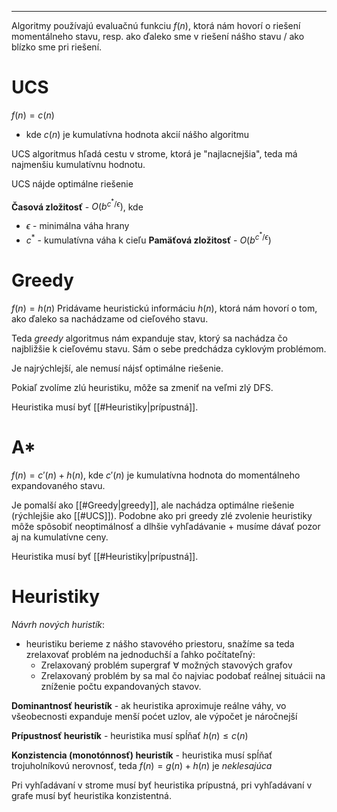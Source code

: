 ***********
Algoritmy používajú evaluačnú funkciu $f(n)$, ktorá nám hovorí o riešení momentálneho stavu, resp. ako ďaleko sme v riešení nášho stavu / ako blízko sme pri riešení.

# UCS
$f(n) = c(n)$
- kde $c(n)$ je kumulatívna hodnota akcií nášho algoritmu

UCS algoritmus hľadá cestu v strome, ktorá je "najlacnejšia", teda má najmenšiu kumulatívnu hodnotu.

UCS nájde optimálne riešenie

**Časová zložitosť** - $O(b^{c^* / \epsilon})$, kde
- $\epsilon$ - minimálna váha hrany
- $c^*$ - kumulatívna váha k cieľu
**Pamäťová zložitosť** - $O(b^{c^* / \epsilon})$

# Greedy
$f(n) = h(n)$
Pridávame heuristickú informáciu $h(n)$, ktorá nám hovorí o tom, ako ďaleko sa nachádzame od cieľového stavu.

Teda *greedy* algoritmus nám expanduje stav, ktorý sa nachádza čo najbližšie k cieľovému stavu.
Sám o sebe predchádza cyklovým problémom.

Je najrýchlejší, ale nemusí nájsť optimálne riešenie.

Pokiaľ zvolíme zlú heuristiku, môže sa zmeniť na veľmi zlý DFS.

Heuristika musí byť [[#Heuristiky|prípustná]].

# A*
$f(n) = c'(n) + h(n)$, kde
$c'(n)$ je kumulatívna hodnota do momentálneho expandovaného stavu.

Je pomalší ako [[#Greedy|greedy]], ale nachádza optimálne riešenie (rýchlejšie ako [[#UCS]]).
Podobne ako pri greedy zlé zvolenie heuristiky môže spôsobiť neoptimálnosť a dlhšie vyhľadávanie + musíme dávať pozor aj na kumulatívne ceny.

Heuristika musí byť [[#Heuristiky|prípustná]].

# Heuristiky
*Návrh nových huristík*:
- heuristiku berieme z nášho stavového priestoru, snažíme sa teda zrelaxovať problém na jednoduchší a ľahko počítateľný:
	- Zrelaxovaný problém supergraf $\forall$ možných stavových grafov
	- Zrelaxovaný problém by sa mal čo najviac podobať reálnej situácii na zníženie počtu expandovaných stavov.

**Dominantnosť heuristík** - ak heuristika aproximuje reálne váhy, vo všeobecnosti expanduje menší poćet uzlov, ale výpočet je náročnejší

**Prípustnosť heuristík** - heuristika musí spĺňať $h(n) \leq c(n)$

**Konzistencia (monotónnosť) heuristík** - heuristika musí spĺňať trojuholníkovú nerovnosť, teda $f(n) = g(n) + h(n)$ je *neklesajúca*

Pri vyhľadávaní v strome musí byť heuristika prípustná, pri vyhľadávaní v grafe musí byť heuristika konzistentná.